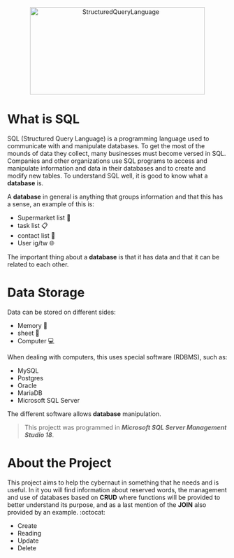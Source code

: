 <center><img src= "https://desarrolloweb.com/storage/tag_images/actual/5HWLla5Sb8604aOcjFD5VtRYBSfK2xwKUnnxZTw8.png" title="SQL" alt ="StructuredQueryLanguage" width="400" height="200"/></center>
<h1> What is SQL </h1>

SQL (Structured Query Language) is a programming language used to communicate with and manipulate databases. To get the most of the mounds of data they collect, many businesses must become versed in SQL. Companies and other organizations use SQL programs to access and manipulate information and data in their databases and to create and modify new tables. To understand SQL well, it is good to know what a **database** is.

A **database** in general is anything that groups information and that this has a sense, an example of this is:

- Supermarket list 🛒
- task list :clipboard:
- contact list :busts_in_silhouette:
- User ig/tw :globe_with_meridians:

The important thing about a **database** is that it has data and that it can be related to each other.

# Data Storage

Data can be stored on different sides:
- Memory 🧠
- sheet 📃
- Computer :computer:

When dealing with computers, this uses special software (RDBMS), such as:
- MySQL
- Postgres
- Oracle
- MariaDB
- Microsoft SQL Server

The different software allows **database** manipulation.

>This projectt was programmed in ***Microsoft SQL Server Management Studio 18***.

# About the Project
This project aims to help the cybernaut in something that he needs and is useful. In it you will find information about reserved words, the management and use of databases based on **CRUD** where functions will be provided to better understand its purpose, and as a last mention of the **JOIN** also provided by an example. :octocat:
- Create
- Reading
- Update
- Delete


<!--Headings
# my title
## my titl h2
### my title h3
#### my title h4
##### my title h5
###### my title h6 
-->

<!-- italic
this is an *italic* text
-->

<!-- bold
this is an **bold** text
-->

<!--italic and bold
this is an ***italic_bold***
-->

<!--strikethrough
this is an ~~strikethrough~~ text 
-->
